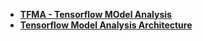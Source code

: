+ **[TFMA - Tensorflow MOdel Analysis](https://blog.tensorflow.org/2018/03/introducing-tensorflow-model-analysis.html)**
+ **[Tensorflow Model Analysis Architecture](https://www.tensorflow.org/tfx/model_analysis/architecture)**